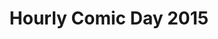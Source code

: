 ---
layout: story
title: Hourly Comic Day 2015
image: /assets/comics/hourlies2015-
imageType: .jpeg
pageNumber: 6
baseurl: /other/hourlies/hourlies2015-
numPages: 8
origin: other/hourlies.html
---